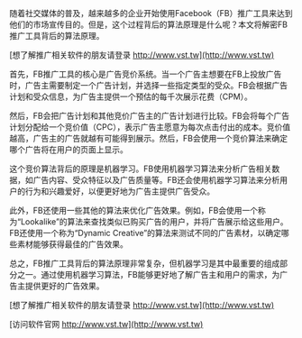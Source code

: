 随着社交媒体的普及，越来越多的企业开始使用Facebook（FB）推广工具来达到他们的市场宣传目的。但是，这个过程背后的算法原理是什么呢？本文将解密FB推广工具背后的算法原理。

[想了解推广相关软件的朋友请登录 http://www.vst.tw](http://www.vst.tw)

首先，FB推广工具的核心是广告竞价系统。当一个广告主想要在FB上投放广告时，广告主需要制定一个广告计划，并选择一些指定类型的受众。FB会根据广告计划和受众信息，为广告主提供一个预估的每千次展示花费（CPM）。

然后，FB会把广告计划和其他竞价广告主的广告计划进行比较。FB会将每个广告计划分配给一个竞价值（CPC），表示广告主愿意为每次点击付出的成本。竞价值越高，广告主的广告就越有可能得到展示。然后，FB会使用一个竞价算法来确定哪个广告将在用户的页面上显示。

这个竞价算法背后的原理是机器学习。FB使用机器学习算法来分析广告相关数据，如广告内容、受众特征以及广告质量等。FB还会使用机器学习算法来分析用户的行为和兴趣爱好，以便更好地为广告主提供广告受众。

此外，FB还使用一些其他的算法来优化广告效果。例如，FB会使用一个称为“Lookalike”的算法来查找类似已购买广告的用户，并将广告展示给这些用户。FB还使用一个称为“Dynamic Creative”的算法来测试不同的广告素材，以确定哪些素材能够获得最佳的广告效果。

总之，FB推广工具背后的算法原理非常复杂，但机器学习是其中最重要的组成部分之一。通过使用机器学习算法，FB能够更好地了解广告主和用户的需求，为广告主提供更好的广告效果。

[想了解推广相关软件的朋友请登录 http://www.vst.tw](http://www.vst.tw)


[访问软件官网 http://www.vst.tw](http://www.vst.tw)
